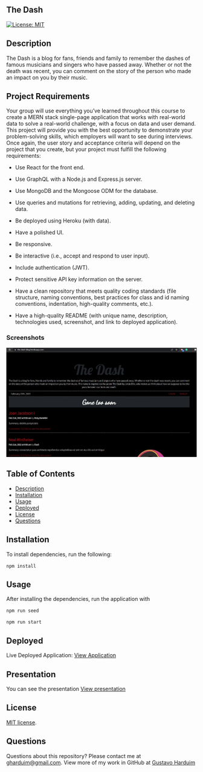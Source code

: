 ## The Dash

[![License: MIT](https://img.shields.io/badge/License-MIT-yellow.svg)](./LICENSE)

## Description

The Dash is a blog for fans, friends and family to remember the dashes of famous musicians and singers who have passed away. Whether or not the death was recent, you can comment on the story of the person who made an impact on you by their music.

## Project Requirements

Your group will use everything you’ve learned throughout this course to create a MERN stack single-page application that works with real-world data to solve a real-world challenge, with a focus on data and user demand. This project will provide you with the best opportunity to demonstrate your problem-solving skills, which employers will want to see during interviews. Once again, the user story and acceptance criteria will depend on the project that you create, but your project must fulfill the following requirements:

* Use React for the front end.

* Use GraphQL with a Node.js and Express.js server.

* Use MongoDB and the Mongoose ODM for the database.

* Use queries and mutations for retrieving, adding, updating, and deleting data.

* Be deployed using Heroku (with data).

* Have a polished UI.

* Be responsive.

* Be interactive (i.e., accept and respond to user input).

* Include authentication (JWT).

* Protect sensitive API key information on the server.

* Have a clean repository that meets quality coding standards (file structure, naming conventions, best practices for class and id naming conventions, indentation, high-quality comments, etc.).

* Have a high-quality README (with unique name, description, technologies used, screenshot, and link to deployed application).

### Screenshots
![the-dash](./images/screenshot.jpg "The Dash")

## Table of Contents

* [Description](#description)
* [Installation](#installation)
* [Usage](#usage)
* [Deployed](#deployed)
* [License](#license)
* [Questions](#questions)

## Installation

To install dependencies, run the following:

```
npm install
```

## Usage

After installing the dependencies, run the application with

```
npm run seed
```

```
npm run start
```

## Deployed

Live Deployed Application: [View Application](https://the-dash-blog.herokuapp.com/ "Live Deploy")

## Presentation

You can see the presentation [View presentation](https://drive.google.com/file/d/1iYqNA06wtTTppxeZxwYHcF4DD9NNq-aD/view?usp=sharing "presentation")

## License

[MIT license](./LICENSE).


## Questions

Questions about this repository? Please contact me at [gharduim@gmail.com](mailto:gharduim@gmail.com). View more of my work in GitHub at [Gustavo Harduim](https://github.com/gharduim) 
